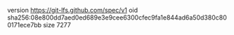version https://git-lfs.github.com/spec/v1
oid sha256:08e800dd7aed0ed689e3e9cee6300cfec9fa1e844ad6a50d380c800171ece7bb
size 7277
